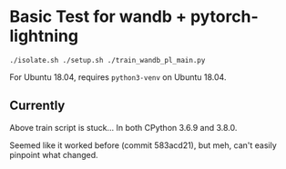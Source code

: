 # Basic Test for wandb + pytorch-lightning

```
./isolate.sh ./setup.sh ./train_wandb_pl_main.py
```

For Ubuntu 18.04, requires `python3-venv` on Ubuntu 18.04.

## Currently

Above train script is stuck... In both CPython 3.6.9 and 3.8.0.

Seemed like it worked before (commit 583acd21), but meh, can't easily pinpoint
what changed.
